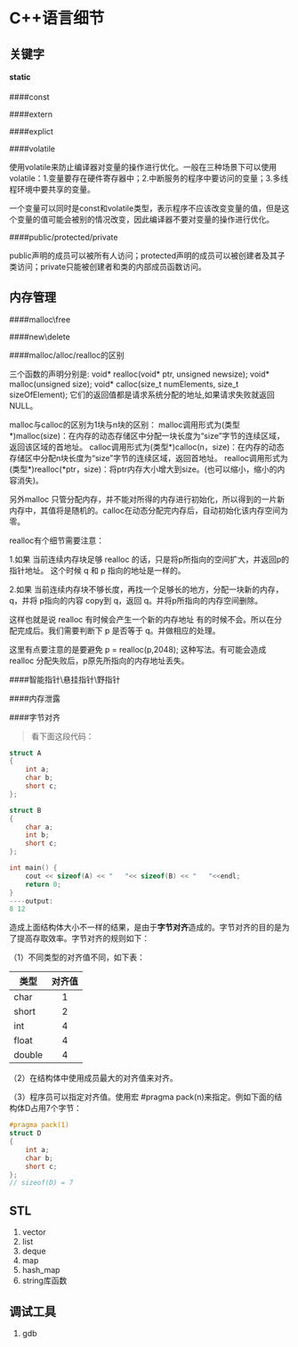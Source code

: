 # C++语言细节

## 关键字

#### static

####const

####extern

####explict

####volatile

使用volatile来防止编译器对变量的操作进行优化。一般在三种场景下可以使用volatile：1.变量要存在硬件寄存器中；2.中断服务的程序中要访问的变量；3.多线程环境中要共享的变量。

一个变量可以同时是const和volatile类型，表示程序不应该改变变量的值，但是这个变量的值可能会被别的情况改变，因此编译器不要对变量的操作进行优化。

####public/protected/private

public声明的成员可以被所有人访问；protected声明的成员可以被创建者及其子类访问；private只能被创建者和类的内部成员函数访问。

## 内存管理

####malloc\free

####new\delete

####malloc/alloc/realloc的区别

三个函数的声明分别是: 
void* realloc(void* ptr, unsigned newsize); 
void* malloc(unsigned size); 
void* calloc(size_t numElements, size_t sizeOfElement); 
它们的返回值都是请求系统分配的地址,如果请求失败就返回NULL。

malloc与calloc的区别为1块与n块的区别： 
malloc调用形式为(类型*)malloc(size)：在内存的动态存储区中分配一块长度为“size”字节的连续区域，返回该区域的首地址。 
calloc调用形式为(类型*)calloc(n，size)：在内存的动态存储区中分配n块长度为“size”字节的连续区域，返回首地址。 
realloc调用形式为(类型*)realloc(*ptr，size)：将ptr内存大小增大到size。(也可以缩小，缩小的内容消失)。

另外malloc 只管分配内存，并不能对所得的内存进行初始化，所以得到的一片新内存中，其值将是随机的。calloc在动态分配完内存后，自动初始化该内存空间为零。
 

realloc有个细节需要注意：


 1.如果 当前连续内存块足够 realloc 的话，只是将p所指向的空间扩大，并返回p的指针地址。 这个时候 q 和 p 指向的地址是一样的。

 2.如果 当前连续内存块不够长度，再找一个足够长的地方，分配一块新的内存，q，并将 p指向的内容 copy到 q，返回 q。并将p所指向的内存空间删除。

这样也就是说 realloc 有时候会产生一个新的内存地址 有的时候不会。所以在分配完成后。我们需要判断下 p 是否等于 q。并做相应的处理。


这里有点要注意的是要避免 p = realloc(p,2048); 这种写法。有可能会造成 realloc 分配失败后，p原先所指向的内存地址丢失。


####智能指针\悬挂指针\野指针

####内存泄露

####字节对齐

>看下面这段代码：

```c++
struct A
{
    int a;
    char b;
    short c;
};

struct B
{
    char a;
    int b;
    short c;
};

int main() {
    cout << sizeof(A) << "   "<< sizeof(B) << "   "<<endl;
    return 0;
}
----output:
8 12

```

造成上面结构体大小不一样的结果，是由于**字节对齐**造成的。字节对齐的目的是为了提高存取效率。字节对齐的规则如下：

（1）不同类型的对齐值不同，如下表：

| 类型     | 对齐值     |
| -------- |:----------:|
| char     | 1      |
| short    | 2      |
| int      | 4      |
| float    | 4      |
| double   | 4      |

（2）在结构体中使用成员最大的对齐值来对齐。

（3）程序员可以指定对齐值。使用宏 #pragma pack(n)来指定。例如下面的结构体D占用7个字节：

```c++
#pragma pack(1)
struct D
{
    int a;
    char b;
    short c;
};
// sizeof(D) = 7
```

## STL

 1. vector
 2. list
 3. deque
 4. map
 5. hash_map
 6. string库函数

## 调试工具

 1. gdb
